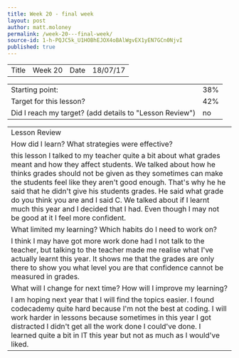 ```yaml
---
title: Week 20 - final week
layout: post
author: matt.moloney
permalink: /week-20---final-week/
source-id: 1-h-PQJC5k_U1HOBhEJOX4oBAlWgvEX1yEN7GCn0NjvI
published: true
---
```

<table>
  <tr>
    <td>Title</td>
    <td>Week 20</td>
    <td>Date</td>
    <td>18/07/17</td>
  </tr>
</table>


<table>
  <tr>
    <td>Starting point:</td>
    <td>38%</td>
  </tr>
  <tr>
    <td>Target for this lesson?</td>
    <td>42%</td>
  </tr>
  <tr>
    <td>Did I reach my target? 
(add details to "Lesson Review")</td>
    <td> no</td>
  </tr>
</table>


<table>
  <tr>
    <td>Lesson Review</td>
  </tr>
  <tr>
    <td>How did I learn? What strategies were effective? </td>
  </tr>
  <tr>
    <td>this lesson I talked to my teacher quite a bit about what grades meant and how they affect students. We talked about how he thinks grades should not be given as they sometimes can make the students feel like they aren't good enough. That's why he he said that he didn't give his students grades. He said what grade do you think you are and I said C. We talked about if I learnt much this year and I decided that I had. Even though I may not be good at it I feel more confident.</td>
  </tr>
  <tr>
    <td>What limited my learning? Which habits do I need to work on? </td>
  </tr>
  <tr>
    <td>I think I may have got more work done had I not talk to the teacher, but talking to the teacher made me realise what I've actually learnt this year. It shows me that the grades are only there to show you what level you are that confidence cannot be measured in grades.</td>
  </tr>
  <tr>
    <td>What will I change for next time? How will I improve my learning?</td>
  </tr>
  <tr>
    <td>I am hoping next year that I will find the topics easier. I found codecademy quite hard because I'm not the best at coding. I will work harder in lessons because sometimes in this year I got distracted I didn't get all the work done I could've done. I learned quite a bit in IT this year but not as much as I would've liked. </td>
  </tr>
</table>


